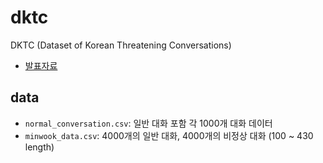 # dktc
DKTC (Dataset of Korean Threatening Conversations)

- [발표자료](https://docs.google.com/presentation/d/1dMSbtN-gsnPDMx2m3BzYkvb28-aQThjFsFiUhhXFWq4/edit?usp=sharing)

## data

- `normal_conversation.csv`: 일반 대화 포함 각 1000개 대화 데이터
- `minwook_data.csv`: 4000개의 일반 대화, 4000개의 비정상 대화 (100 ~ 430 length)
